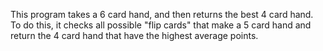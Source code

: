 This program takes a 6 card hand, and then returns the best 4 card hand.
To do this, it checks all possible "flip cards" that make a 5 card hand and return the 4 card hand that have the highest average points.
